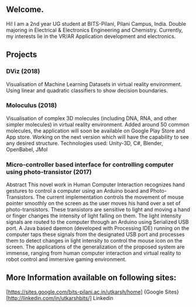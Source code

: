 ## Welcome.

Hi! I am a 2nd year UG student at BITS-Pilani, Pilani Campus, India. Double majoring in Electrical & Electronics Engineering and Chemistry. Currently, my interests lie in the VR/AR Application development and electronics.

## Projects
### DViz (2018)
Visualisation of Machine Learning Datasets in virtual reality environment. Using linear and quadratic classifiers to show decision boundaries.

### Moloculus (2018)
Visualisation of complex 3D molecules (including DNA, RNA, and other simpler molecules) in virtual reality environment. Added around 50 common molecules, the application will soon be available on Google Play Store and App store. Working on the next version which will have the capability to see any desired structure.
Technologies used: Unity-3D, C#, Blender, OpenBabel, JMol

### Micro-controller based interface for controlling computer using photo-transistor (2017)
Abstract 
This novel work in Human Computer Interaction recognizes hand gestures to control a computer using an Arduino board and Photo-Transistors. The current implementation controls the movement of mouse pointer smoothly on the screen as the user moves his hand over a set of photo-transistors. These transistors are sensitive to light and moving a hand or finger changes the intensity of light falling on them. The light intensity signals are routed to the computer through an Arduino using Serialized USB port. A Java based daemon (developed with Processing IDE) running on the computer taps these signals from the designated USB port and processes them to detect changes in light intensity to control the mouse icon on the screen. The applications of the generalization of the proposed system are immense, ranging from human computer interaction and virtual reality to robot control and immersive gaming environment. 

## More Information available on following sites:
[https://sites.google.com/bits-pilani.ac.in/utkarsh/home] {Google Sites}
[http://linkedin.com/in/utkarshbits/] Linkedin
